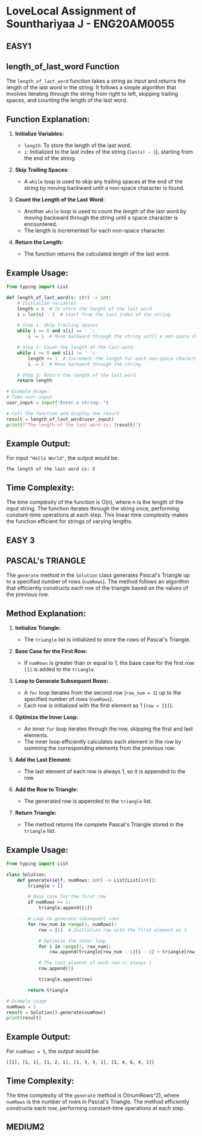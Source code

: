 # LoveLocal Assignment of Sounthariyaa J - ENG20AM0055
## EASY1 
## length_of_last_word Function

The `length_of_last_word` function takes a string as input and returns the length of the last word in the string. It follows a simple algorithm that involves iterating through the string from right to left, skipping trailing spaces, and counting the length of the last word.

## Function Explanation:

1. **Initialize Variables:**
   - `length`: To store the length of the last word.
   - `i`: Initialized to the last index of the string (`len(s) - 1`), starting from the end of the string.

2. **Skip Trailing Spaces:**
   - A `while` loop is used to skip any trailing spaces at the end of the string by moving backward until a non-space character is found.

3. **Count the Length of the Last Word:**
   - Another `while` loop is used to count the length of the last word by moving backward through the string until a space character is encountered.
   - The length is incremented for each non-space character.

4. **Return the Length:**
   - The function returns the calculated length of the last word.

## Example Usage:

```python
from typing import List

def length_of_last_word(s: str) -> int:
    # Initialize variables
    length = 0  # To store the length of the last word
    i = len(s) - 1  # Start from the last index of the string

    # Step 1: Skip trailing spaces
    while i >= 0 and s[i] == ' ':
        i -= 1  # Move backward through the string until a non-space character is found

    # Step 2: Count the length of the last word
    while i >= 0 and s[i] != ' ':
        length += 1  # Increment the length for each non-space character
        i -= 1  # Move backward through the string

    # Step 3: Return the length of the last word
    return length

# Example Usage:
# Take user input
user_input = input("Enter a string: ")

# Call the function and display the result
result = length_of_last_word(user_input)
print(f"The length of the last word is: {result}")
```

## Example Output:

For input `"Hello World"`, the output would be:
```
The length of the last word is: 5
```

## Time Complexity:
The time complexity of the function is O(n), where n is the length of the input string. The function iterates through the string once, performing constant-time operations at each step. This linear time complexity makes the function efficient for strings of varying lengths.

## EASY 3

## PASCAL's TRIANGLE

The `generate` method in the `Solution` class generates Pascal's Triangle up to a specified number of rows (`numRows`). The method follows an algorithm that efficiently constructs each row of the triangle based on the values of the previous row.

## Method Explanation:

1. **Initialize Triangle:**
   - The `triangle` list is initialized to store the rows of Pascal's Triangle.

2. **Base Case for the First Row:**
   - If `numRows` is greater than or equal to 1, the base case for the first row `[1]` is added to the `triangle`.

3. **Loop to Generate Subsequent Rows:**
   - A `for` loop iterates from the second row (`row_num = 1`) up to the specified number of rows (`numRows`).
   - Each row is initialized with the first element as 1 (`row = [1]`).

4. **Optimize the Inner Loop:**
   - An inner `for` loop iterates through the row, skipping the first and last elements.
   - The inner loop efficiently calculates each element in the row by summing the corresponding elements from the previous row.

5. **Add the Last Element:**
   - The last element of each row is always 1, so it is appended to the row.

6. **Add the Row to Triangle:**
   - The generated row is appended to the `triangle` list.

7. **Return Triangle:**
   - The method returns the complete Pascal's Triangle stored in the `triangle` list.

## Example Usage:

```python
from typing import List

class Solution:
    def generate(self, numRows: int) -> List[List[int]]:
        triangle = []

        # Base case for the first row
        if numRows >= 1:
            triangle.append([1])

        # Loop to generate subsequent rows
        for row_num in range(1, numRows):
            row = [1]  # Initialize row with the first element as 1

            # Optimize the inner loop
            for i in range(1, row_num):
                row.append(triangle[row_num - 1][i - 1] + triangle[row_num - 1][i])

            # The last element of each row is always 1
            row.append(1)

            triangle.append(row)

        return triangle

# Example usage
numRows = 5
result = Solution().generate(numRows)
print(result)
```

## Example Output:

For `numRows = 5`, the output would be:
```
[[1], [1, 1], [1, 2, 1], [1, 3, 3, 1], [1, 4, 6, 4, 1]]
```

## Time Complexity:
The time complexity of the `generate` method is O(numRows^2), where `numRows` is the number of rows in Pascal's Triangle. The method efficiently constructs each row, performing constant-time operations at each step.

## MEDIUM2
